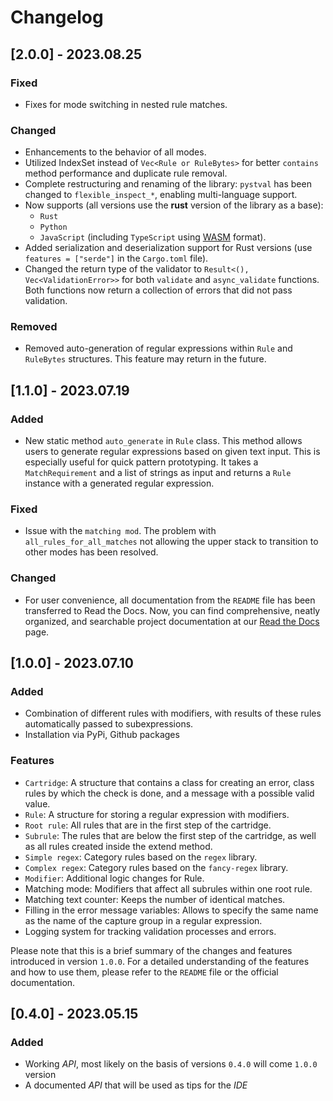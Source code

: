 # Changelog

## [2.0.0] - 2023.08.25
### Fixed
- Fixes for mode switching in nested rule matches.
### Changed
- Enhancements to the behavior of all modes.
- Utilized IndexSet instead of `Vec<Rule or RuleBytes>` for better `contains` method performance and duplicate rule removal.
- Complete restructuring and renaming of the library: `pystval` has been changed to `flexible_inspect_*`, enabling multi-language support.
- Now supports (all versions use the **rust** version of the library as a base):
  - `Rust`
  - `Python`
  - `JavaScript` (including `TypeScript` using [WASM](https://webassembly.org) format).
- Added serialization and deserialization support for Rust versions (use `features = ["serde"]` in the `Cargo.toml` file).
- Changed the return type of the validator to `Result<(), Vec<ValidationError>>` for both `validate` and `async_validate` functions. Both functions now return a collection of errors that did not pass validation.

### Removed
- Removed auto-generation of regular expressions within `Rule` and `RuleBytes` structures. This feature may return in the future.

## [1.1.0] - 2023.07.19

### Added
- New static method `auto_generate` in `Rule` class. This method allows users to generate regular expressions based on given text input. This is especially useful for quick pattern prototyping. It takes a `MatchRequirement` and a list of strings as input and returns a `Rule` instance with a generated regular expression.

### Fixed
- Issue with the `matching mod`. The problem with `all_rules_for_all_matches` not allowing the upper stack to transition to other modes has been resolved.

### Changed
- For user convenience, all documentation from the `README` file has been transferred to Read the Docs. Now, you can find comprehensive, neatly organized, and searchable project documentation at our [Read the Docs](https://readthedocs.org/projects/pystval/) page.


## [1.0.0] - 2023.07.10

### Added
- Combination of different rules with modifiers, with results of these rules automatically passed to subexpressions.
- Installation via PyPi, Github packages

### Features
- `Cartridge`: A structure that contains a class for creating an error, class rules by which the check is done, and a message with a possible valid value.
- `Rule`: A structure for storing a regular expression with modifiers.
- `Root rule`: All rules that are in the first step of the cartridge.
- `Subrule`: The rules that are below the first step of the cartridge, as well as all rules created inside the extend method.
- `Simple regex`: Category rules based on the `regex` library.
- `Complex regex`: Category rules based on the `fancy-regex` library.
- `Modifier`: Additional logic changes for Rule.
- Matching mode: Modifiers that affect all subrules within one root rule.
- Matching text counter: Keeps the number of identical matches.
- Filling in the error message variables: Allows to specify the same name as the name of the capture group in a regular expression.
- Logging system for tracking validation processes and errors.

Please note that this is a brief summary of the changes and features introduced in version `1.0.0`. For a detailed understanding of the features and how to use them, please refer to the `README` file or the official documentation.


## [0.4.0] - 2023.05.15
### Added
 - Working *API*, most likely on the basis of versions `0.4.0` will come `1.0.0` version
 - A documented *API* that will be used as tips for the *IDE*